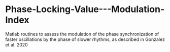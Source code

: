 # Phase-Locking-Value---Modulation-Index
Matlab routines to assess the modulation of the phase synchronization of faster oscillations by the phase of slower rhythms, as described in Gonzalez et al. 2020
